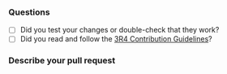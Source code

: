 ### Questions
- [ ] Did you test your changes or double-check that they work?
- [ ] Did you read and follow the [3R4 Contribution Guidelines](https://docs.atlasos.net/contributions/)?

### Describe your pull request

